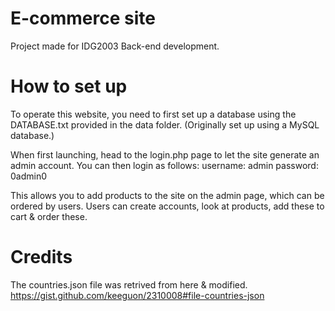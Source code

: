 # E-commerce site
Project made for IDG2003 Back-end development.

# How to set up
To operate this website, you need to first set up a database using the DATABASE.txt provided in the data folder.
(Originally set up using a MySQL database.)

When first launching, head to the login.php page to let the site generate an admin account.
You can then login as follows:
username: admin
password: 0admin0

This allows you to add products to the site on the admin page, which can be ordered by users.
Users can create accounts, look at products, add these to cart & order these.

# Credits
The countries.json file was retrived from here & modified.
https://gist.github.com/keeguon/2310008#file-countries-json